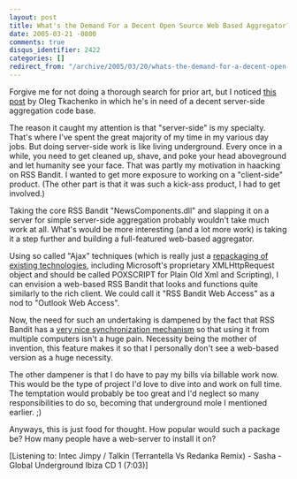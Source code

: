 ```yaml
---
layout: post
title: What's the Demand For a Decent Open Source Web Based Aggregator?
date: 2005-03-21 -0800
comments: true
disqus_identifier: 2422
categories: []
redirect_from: "/archive/2005/03/20/whats-the-demand-for-a-decent-open-source-web-based-aggregator.aspx/"
---
```


Forgive me for not doing a thorough search for prior art, but I noticed
[this post](http://www.tkachenko.com/blog/archives/000407.html) by Oleg
Tkachenko in which he's in need of a decent server-side aggregation code
base.

The reason it caught my attention is that "server-side" is my specialty.
That's where I've spent the great majority of my time in my various day
jobs. But doing server-side work is like living underground. Every once
in a while, you need to get cleaned up, shave, and poke your head
aboveground and let humanity see your face. That was partly my
motivation in haacking on RSS Bandit. I wanted to get more exposure to
working on a "client-side" product. (The other part is that it was such
a kick-ass product, I had to get involved.)

Taking the core RSS Bandit "NewsComponents.dll" and slapping it on a
server for simple server-side aggregation probably wouldn't take much
work at all. What's would be more interesting (and a lot more work) is
taking it a step further and building a full-featured web-based
aggregator.

Using so called "Ajax" techniques (which is really just a [repackaging
of existing
technologies](http://www.25hoursaday.com/weblog/PermaLink.aspx?guid=018ea507-4a62-4493-b01b-321e3672d725),
including Microsoft's proprietary XMLHttpRequest object and should be
called POXSCRIPT for Plain Old Xml and Scripting), I can envision a
web-based RSS Bandit that looks and functions quite similarly to the
rich client. We could call it "RSS Bandit Web Access" as a nod to
"Outlook Web Access".

Now, the need for such an undertaking is dampened by the fact that RSS
Bandit has a [very nice synchronization
mechanism](http://www.rssbandit.org/docs/html/syncronization/using_bandit_from_multiple_computers.htm)
so that using it from multiple computers isn't a huge pain. Necessity
being the mother of invention, this feature makes it so that I
personally don't see a web-based version as a huge necessity.

The other dampener is that I do have to pay my bills via billable work
now. This would be the type of project I'd love to dive into and work on
full time. The temptation would probably be too great and I'd neglect so
many responsibilities to do so, becoming that underground mole I
mentioned earlier. ;)

Anyways, this is just food for thought. How popular would such a package
be? How many people have a web-server to install it on?

[Listening to: Intec Jimpy / Talkin (Terrantella Vs Redanka Remix) -
Sasha - Global Underground Ibiza CD 1 (7:03)]

